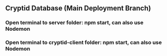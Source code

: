 ## Cryptid Database (Main Deployment Branch)

### Open terminal to server folder: npm start, can also use Nodemon

### Open terminal to cryptid-client folder: npm start, can also use Nodemon